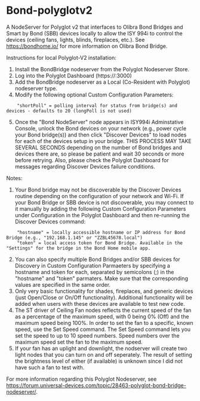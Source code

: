 # Bond-polyglotv2
A NodeServer for Polyglot v2 that interfaces to Olibra Bond Bridges and Smart by Bond (SBB) devices locally to allow the ISY 994i to control the devices (ceiling fans, lights, blinds, fireplaces, etc.). See https://bondhome.io/ for more information on Olibra Bond Bridge.

Instructions for local Polyglot-V2 installation:

1. Install the BondBridge nodeserver from the Polyglot Nodeserver Store.
2. Log into the Polyglot Dashboard (https://<Polyglot Server IP Address>:3000)
3. Add the BondBridge nodeserver as a Local (Co-Resident with Polyglot) nodeserver type.
4. Modify the following optional Custom Configuration Parameters:
```
    "shortPoll" = polling interval for status from bridge(s) and devices - defaults to 20 (longPoll is not used)
```
5. Once the "Bond NodeServer" node appears in ISY994i Adminstative Console, unlock the Bond devices on your network (e.g., power cycle your Bond bridge(s)) and then click "Discover Devices" to load nodes for each of the devices setup in your bridge. THIS PROCESS MAY TAKE SEVERAL SECONDS depending on the number of Bond bridges and devices there are, so please be patient and wait 30 seconds or more before retrying. Also, please check the Polyglot Dashboard for messages regarding Discover Devices failure conditions.

Notes:

1. Your Bond bridge may not be discoverable by the Discover Devices routine depending on the configuration of your network and Wi-Fi. If your Bond Bridge or SBB device is not discoverable, you may connect to it manually by adding the following Custom Configuration Parameters under Configuration in the Polyglot Dashboard and then re-running the Discover Devices command:
```
    "hostname" = locally accessible hostname or IP address for Bond Bridge (e.g., "192.168.1.145" or "ZZBL45678.local")
    "token" = local access token for Bond Bridge. Available in the "Settings" for the bridge in the Bond Home mobile app.
```
2. You can also specify multiple Bond Bridges and/or SBB devices for Discovery in Custom Configuration Parmaeters by specifying a hostname and token for each, separated by semicolons (;) in the "hostname" and "token" parmaters. Make sure that the corresponding values are specified in the same order.
3. Only very basic functionality for shades, fireplaces, and generic devices (just Open/Close or On/Off functionality). Additional functionality will be added when users with these devices are available to test new code.
4. The ST driver of Ceiling Fan nodes reflects the current speed of the fan as a percentage of the maximum speed, with 0 being 0% (Off) and the maximum speed being 100%. In order to set the fan to a specific, known speed, use the Set Speed command. The Set Speed command lets you set the speed to up to 10 speed numbers. Speed numbers over the maximum speed set the fan to the maximum speed.
5. If your fan has an uplight and downlight, the nodserver will create two light nodes that you can turn on and off seperately. The result of setting the brightness level of either (if available) is unknown since I did not have such a fan to test with.

For more information regarding this Polyglot Nodeserver, see https://forum.universal-devices.com/topic/28463-polyglot-bond-bridge-nodeserver/.
